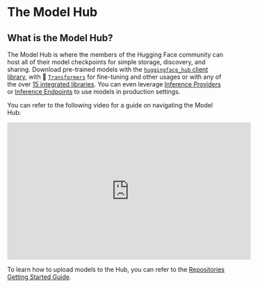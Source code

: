 # The Model Hub

## What is the Model Hub?

The Model Hub is where the members of the Hugging Face community can host all of their model checkpoints for simple storage, discovery, and sharing. Download pre-trained models with the [`huggingface_hub` client library](https://huggingface.co/docs/huggingface_hub/index), with 🤗  [`Transformers`](https://huggingface.co/docs/transformers/index) for fine-tuning and other usages or with any of the over [15 integrated libraries](./models-libraries). You can even leverage [Inference Providers](/docs/inference-providers/) or [Inference Endpoints](https://huggingface.co/docs/inference-endpoints) to use models in production settings.

You can refer to the following video for a guide on navigating the Model Hub:

<iframe width="560" height="315" src="https://www.youtube-nocookie.com/embed/XvSGPZFEjDY" title="Model Hub Video" frameborder="0" allow="accelerometer; autoplay; clipboard-write; encrypted-media; gyroscope; picture-in-picture" allowfullscreen></iframe>

To learn how to upload models to the Hub, you can refer to the [Repositories Getting Started Guide](./repositories-getting-started).